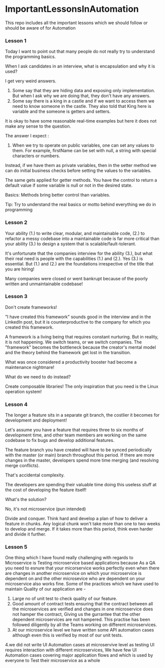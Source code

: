# ImportantLessonsInAutomation
This repo includes all the important lessons which we should follow or should be aware of for Automation

### Lesson 1

Today I want to point out that many people do not really try to understand the programming basics.

When I ask candidates in an interview, what is encapsulation and why it is used?

I get very weird answers.

1. Some say that they are hiding data and exposing only implementation. But when I ask why we are doing that, they don't have any answers.
2. Some say there is a king in a castle and if we want to access them we need to know someone in the castle. They also told that King here is variable and the someone is getters and setters.

It is okay to have some reasonable real-time examples but here it does not make any sense to the question.

The answer I expect :

1. When we try to operate on public variables, one can set any values to them. For example, firstName can be set with null, a string with special characters or numbers.

Instead, if we have them as private variables, then in the setter method we can do initial business checks before setting the values to the variables.

The same gets applied for getter methods. You have the control to return a default value if some variable is null or not in the desired state.

Basics: Methods bring better control than variables.

Tip: Try to understand the real basics or motto behind everything we do in programming


### Lesson 2

Your ability (1.) to write clear, modular, and maintainable code, (2.) to refactor a messy codebase into a maintainable code is far more critical than your ability (3.) to design a system that is scalable/fault-tolerant.

It's unfortunate that the companies interview for the ability (3.), but what their real need is people with the capabilities (1.) and (2.). Yes (3.) is essential. But (1.) and (2.) are the foundations irrespective of the title that you are hiring!

Many companies were closed or went bankrupt because of the poorly written and unmaintainable codebase!

### Lesson 3

Don't create frameworks!

"I have created this framework" sounds good in the interview and in the LinkedIn post, but it is counterproductive to the company for which you created this framework.

A framework is a living being that requires constant nurturing. But in reality, it is not happening. We switch teams, or we switch companies. The "framework" becomes the bottleneck because the creator's mental model and the theory behind the framework get lost in the transition.

What was once considered a productivity booster had become a maintenance nightmare!

What do we need to do instead?

Create composable libraries! The only inspiration that you need is the Linux operation system!

### Lesson 4

The longer a feature sits in a separate git branch, the costlier it becomes for development and deployment!

Let's assume you have a feature that requires three to six months of development time, and other team members are working on the same codebase to fix bugs and develop additional features.

The feature branch you have created will have to be synced periodically with the master (or main) branch throughout this period. If there are more changes in the master, developers spend more time merging (and resolving merge conflicts).

That's accidental complexity.

The developers are spending their valuable time doing this useless stuff at the cost of developing the feature itself!

What's the solution?

No, it's not microservice (pun intended)

Divide and conquer. Think hard and develop a plan of how to deliver a feature in chunks. Any logical chunk won't take more than one to two weeks to develop and merge. If it takes more than this period, think even harder and divide it further.


### Lesson 5

One thing which I have found really challenging with regards to Microservice is Testing microservice based applications because As a QA you need to esnure that your micorservice works perfectly even when there are changes in another microservice on which your microservice is dependent on and the other microsevice who are dependent on your microservice also works fine. Some of the practices which we have used to maintain Quality of our application are -

1. Large no of unit test to check quality of our feature.
2. Good amount of contract tests ensuring that the contract between all the microservices are verified and changes in one microservice does not hamper the contract, Giving us the
gurrantee that the other dependent microservices are not hampered. This practise has been followed diligently by all the Teams working on different microservices.
3. At our microservice level we have written some API automation cases although even this is verified by most of our unit tests.

4.we did not write UI Automation cases at microservive level as testing UI requires interaction with different microservices, We have few UI Automation cases covering major application flows and
which is used by everyone to Test their microservice as a whole



